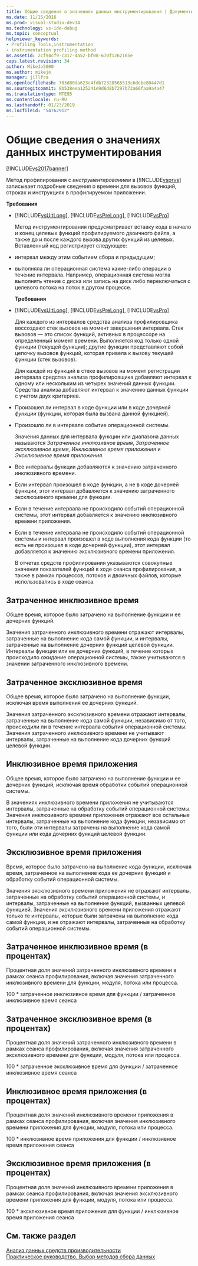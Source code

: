 ```yaml
---
title: Общие сведения о значениях данных инструментирования | Документы Майкрософт
ms.date: 11/15/2016
ms.prod: visual-studio-dev14
ms.technology: vs-ide-debug
ms.topic: conceptual
helpviewer_keywords:
- Profiling Tools,instrumentation
- instrumentation profiling method
ms.assetid: 2cf94cf9-c317-4a52-bf00-670f1262165e
caps.latest.revision: 34
author: MikeJo5000
ms.author: mikejo
manager: jillfra
ms.openlocfilehash: 703d80da623c4fdb72328565513c6debe80447d1
ms.sourcegitcommit: 8b538eea125241e9d6d8b7297b72a66faa9a4a47
ms.translationtype: MTE95
ms.contentlocale: ru-RU
ms.lasthandoff: 01/23/2019
ms.locfileid: "54762912"
---
```

# <a name="understanding-instrumentation-data-values"></a>Общие сведения о значениях данных инструментирования
[!INCLUDE[vs2017banner](../includes/vs2017banner.md)]

Метод профилирования с *инструментированием* в [!INCLUDE[vsprvs](../includes/vsprvs-md.md)] записывает подробные сведения о времени для вызовов функций, строках и инструкциях в профилируемом приложении.  
  
 **Требования**  
  
- [!INCLUDE[vsUltLong](../includes/vsultlong-md.md)], [!INCLUDE[vsPreLong](../includes/vsprelong-md.md)], [!INCLUDE[vsPro](../includes/vspro-md.md)]  
  
  Метод инструментирования предусматривает вставку кода в начало и конец целевых функций профилируемого двоичного файла, а также до и после каждого вызова других функций из целевых. Вставленный код регистрирует следующее:  
  
- интервал между этим событием сбора и предыдущим;  
  
- выполняла ли операционная система какие-либо операции в течение интервала. Например, операционная система могла выполнять чтение с диска или запись на диск либо переключаться с целевого потока на поток в другом процессе.  
  
  **Требования**  
  
- [!INCLUDE[vsUltLong](../includes/vsultlong-md.md)], [!INCLUDE[vsPreLong](../includes/vsprelong-md.md)], [!INCLUDE[vsPro](../includes/vspro-md.md)]  
  
  Для каждого из интервалов средства анализа профилировщика воссоздают стек вызовов на момент завершения интервала. Стек вызовов — это список функций, активных в процессоре на определенный момент времени. Выполняется код только одной функции (текущей функции); другие функции представляют собой цепочку вызовов функций, которая привела к вызову текущей функции (стек вызовов).  
  
  Для каждой из функций в стеке вызовов на момент регистрации интервала средства анализа профилировщика добавляют интервал к одному или нескольким из четырех значений данных функции. Средства анализа добавляют интервал к значению данных функции с учетом двух критериев.  
  
- Произошел ли интервал в коде функции или в коде *дочерней функции* (функции, которая была вызвана данной функцией).  
  
- Произошло ли в интервале событие операционной системы.  
  
  Значения данных для интервала функции или диапазона данных называются *Затраченное инклюзивное время*, *Затраченное эксклюзивное время*, *Инклюзивное время приложения* и *Эксклюзивное время приложения*.  
  
- Все интервалы функции добавляются к значению затраченного инклюзивного времени.  
  
- Если интервал произошел в коде функции, а не в коде дочерней функции, этот интервал добавляется к значению затраченного эксклюзивного времени для функции.  
  
- Если в течение интервала не происходило событий операционной системы, этот интервал добавляется к значению инклюзивного времени приложения.  
  
- Если в течение интервала не происходило событий операционной системы и интервал произошел в ходе выполнения кода функции (то есть не произошел в коде дочерней функции), этот интервал добавляется к значению эксклюзивного времени приложения.  
  
  В отчетах средств профилирования указываются совокупные значения показателей функций в ходе сеанса профилирования, а также в рамках процессов, потоков и двоичных файлов, которые использовались в ходе сеанса.  
  
## <a name="elapsed-inclusive-values"></a>Затраченное инклюзивное время  
 Общее время, которое было затрачено на выполнение функции и ее дочерних функций.  
  
 Значения затраченного инклюзивного времени отражают интервалы, затраченные на выполнение кода самой функции, и интервалы, затраченные на выполнение дочерних функций целевой функции. Интервалы функции или ее дочерних функций, в течение которых происходило ожидание операционной системы, также учитываются в значении затраченного инклюзивного времени.  
  
## <a name="elapsed-exclusive-values"></a>Затраченное эксклюзивное время  
 Общее время, которое было затрачено на выполнение функции, исключая время выполнения ее дочерних функций.  
  
 Значения затраченного эксклюзивного времени отражают интервалы, затраченные на выполнение кода самой функции, независимо от того, происходили ли в течение интервала события операционной системы. Значения затраченного инклюзивного времени не учитывают интервалы, затраченные на выполнение кода дочерних функций целевой функции.  
  
## <a name="application-inclusive-values"></a>Инклюзивное время приложения  
 Общее время, которое было затрачено на выполнение функции и ее дочерних функций, исключая время обработки событий операционной системы.  
  
 В значениях инклюзивного времени приложения не учитываются интервалы, затраченные на обработку событий операционной системы. Значения инклюзивного времени приложения отражают все остальные интервалы, затраченные на выполнение кода функции, независимо от того, были эти интервалы затрачены на выполнение кода самой функции или кода дочерних функций целевой функции.  
  
## <a name="application-exclusive-values"></a>Эксклюзивное время приложения  
 Время, которое было затрачено на выполнение кода функции, исключая время, затраченное на выполнение кода ее дочерних функций и обработку событий операционной системы.  
  
 Значения эксклюзивного времени приложения не отражают интервалы, затраченные на обработку событий операционной системы, и интервалы, затраченные на выполнение функций, вызванных целевой функцией. Значения эксклюзивного времени приложения отражают только те интервалы, которые были затрачены на выполнение кода самой функции, и не отражают интервалы, затраченные на обработку событий операционной системы.  
  
## <a name="elapsed-inclusive-percent"></a>Затраченное инклюзивное время (в процентах)  
 Процентная доля значений затраченного инклюзивного времени в рамках сеанса профилирования, включая значения затраченного инклюзивного времени для функции, модуля, потока или процесса.  
  
 100 * затраченное инклюзивное время для функции / затраченное инклюзивное время сеанса  
  
## <a name="elapsed-exclusive-percent"></a>Затраченное эксклюзивное время (в процентах)  
 Процентная доля значений затраченного инклюзивного времени в рамках сеанса профилирования, включая значения затраченного эксклюзивного времени для функции, модуля, потока или процесса.  
  
 100 * затраченное эксклюзивное время для функции / затраченное инклюзивное время сеанса  
  
## <a name="application-inclusive-percent"></a>Инклюзивное время приложения (в процентах)  
 Процентная доля значений инклюзивного времени приложения в рамках сеанса профилирования, включая значения инклюзивного времени приложения для функции, модуля, потока или процесса.  
  
 100 * инклюзивное время приложения для функции / инклюзивное время приложения сеанса  
  
## <a name="application-exclusive-percent"></a>Эксклюзивное время приложения (в процентах)  
 Процентная доля значений инклюзивного времени приложения в рамках сеанса профилирования, включая значения эксклюзивного времени приложения для функции, модуля, потока или процесса.  
  
 100 * эксклюзивное время приложения для функции / инклюзивное время приложения сеанса  
  
## <a name="see-also"></a>См. также раздел  
 [Анализ данных средств производительности](../profiling/analyzing-performance-tools-data.md)   
 [Практическое руководство. Выбор методов сбора данных](../profiling/how-to-choose-collection-methods.md)
